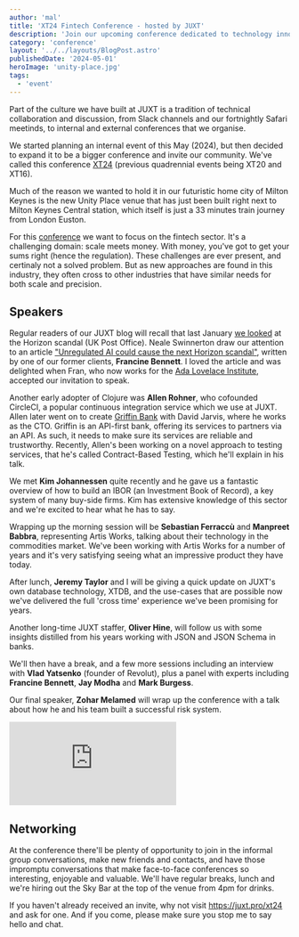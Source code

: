 ```yaml
---
author: 'mal'
title: 'XT24 Fintech Conference - hosted by JUXT'
description: 'Join our upcoming conference dedicated to technology innovation in financial services, banks, hedge funds, and fintech'
category: 'conference'
layout: '../../layouts/BlogPost.astro'
publishedDate: '2024-05-01'
heroImage: 'unity-place.jpg'
tags:
  - 'event'
---
```


Part of the culture we have built at JUXT is a tradition of technical collaboration and discussion, from Slack channels and our fortnightly Safari meetinds, to internal and external conferences that we organise.

We started planning an internal event of this May (2024), but then decided to expand it to be a bigger conference and invite our community.
We've called this conference [XT24](https://juxt.pro/xt24) (previous quadrennial events being XT20 and XT16).

Much of the reason we wanted to hold it in our futuristic home city of Milton Keynes is the new Unity Place venue that has just been built right next to Milton Keynes Central station, which itself is just a 33 minutes train journey from London Euston.

For this [conference](https://juxt.pro/xt24) we want to focus on the fintech sector.
It's a challenging domain: scale meets money.
With money, you've got to get your sums right (hence the regulation).
These challenges are ever present, and certinaly not a solved problem.
But as new approaches are found in this industry, they often cross to other industries that have similar needs for both scale and precision.

## Speakers

Regular readers of our JUXT blog will recall that last January [we looked](https://www.juxt.pro/blog/juxtcast-horizon/) at the Horizon scandal (UK Post Office).
Neale Swinnerton draw our attention to an article ["Unregulated AI could cause the next Horizon scandal"](https://www.newstatesman.com/spotlight/tech-regulation/emerging-technologies/2024/02/unregulated-ai-artificial-intelligence-horizon-scandal-post-office-ada-lovelace-institute), written by one of our former clients, **Francine Bennett**.
I loved the article and was delighted when Fran, who now works for the [Ada Lovelace Institute](https://www.adalovelaceinstitute.org/), accepted our invitation to speak.

Another early adopter of Clojure was **Allen Rohner**, who cofounded CircleCI, a popular continuous integration service which we use at JUXT.
Allen later went on to create [Griffin Bank](https://griffin.com/) with David Jarvis, where he works as the CTO.
Griffin is an API-first bank, offering its services to partners via an API.
As such, it needs to make sure its services are reliable and trustworthy.
Recently, Allen's been working on a novel approach to testing services, that he's called Contract-Based Testing, which he'll explain in his talk.

We met **Kim Johannessen** quite recently and he gave us a fantastic overview of how to build an IBOR (an Investment Book of Record), a key system of many buy-side firms. Kim has extensive knowledge of this sector and we're excited to hear what he has to say.

Wrapping up the morning session will be **Sebastian Ferraccù** and **Manpreet Babbra**, representing Artis Works, talking about their technology in the commodities market. We've been working with Artis Works for a number of years and it's very satisfying seeing what an impressive product they have today.

After lunch, **Jeremy Taylor** and I will be giving a quick update on JUXT's own database technology, XTDB, and the use-cases that are possible now we've delivered the full 'cross time' experience we've been promising for years.

Another long-time JUXT staffer, **Oliver Hine**, will follow us with some insights distilled from his years working with JSON and JSON Schema in banks.

We'll then have a break, and a few more sessions including an interview with **Vlad Yatsenko** (founder of Revolut), plus a panel with experts including **Francine Bennett**, **Jay Modha** and **Mark Burgess**.

Our final speaker, **Zohar Melamed** will wrap up the conference with a talk about how he and his team built a successful risk system.

<iframe class='aspect-video w-full' src="https://www.youtube.com/embed/yVPpmTQdroc?si=3kdIROx6fgPteSmT" title="YouTube video player" frameborder="0" allow="accelerometer; autoplay; clipboard-write; encrypted-media; gyroscope; picture-in-picture; web-share" referrerpolicy="strict-origin-when-cross-origin" allowfullscreen></iframe>

## Networking

At the conference there'll be plenty of opportunity to join in the informal group conversations, make new friends and contacts, and have those impromptu conversations that make face-to-face conferences so interesting, enjoyable and valuable.
We'll have regular breaks, lunch and we're hiring out the Sky Bar at the top of the venue from 4pm for drinks.

If you haven't already received an invite, why not visit https://juxt.pro/xt24 and ask for one. And if you come, please make sure you stop me to say hello and chat.
